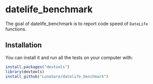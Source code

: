 # datelife_benchmark

The goal of datelife_benchmark is to report code speed of `DateLife` functions.

## Installation

You can install it and run all the tests on your computer with:

``` r
install.packages("devtools")
library(devtools)
install_github("LunaSare/datelife_benchmark")
```
